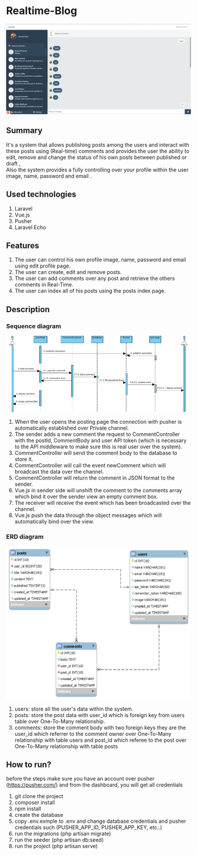 # Realtime-Blog
 ![alt text](https://github.com/ahmedwael49674/Realtime-Blog/blob/master/diagrames/view.JPG)
## Summary
It's a system that allows publishing posts among the users and interact with these posts using (Real-time) comments and provides the user the ability to edit, remove and change the status of his own posts between published or draft ,<br> Also the system provides a fully controlling over your profile within the user image, name, password and email .

## Used technologies
1. Laravel
2. Vue.js
3. Pusher
4. Laravel Echo 

## Features
1. The user can control his own profile image, name, password and email using edit profile page.
2. The user can create, edit and remove posts.
3. The user can add comments over any post and retrieve the others comments in Real-Time.
4. The user can index all of his posts using the posts index page.

## Description
### Sequence  diagram 
 ![alt text](https://github.com/ahmedwael49674/Realtime-Blog/blob/master/diagrames/Sequence%20Diagram.jpg)
1. When the user opens the posting page the connection with pusher is automatically established over Private channel.
2. The sender adds a new comment the request to CommentController with the postId, CommentBody and user API token (which is necessary to the API middleware to make sure this is real user over the system).
3. CommentController will send the comment body to the database to store it.
4. CommentController will call the event newComment which will broadcast the data over the channel.
5. CommentController will return the comment in JSON format to the sender.
6. Vue.js in sender side will unshift the comment to the comments array which bind it over the sender view an empty comment box.
7. The receiver will receive the event which has been broadcasted over the channel. 
8. Vue.js push the data through the object messages which will automatically bind over the view.

### ERD  diagram 
 ![alt text](https://github.com/ahmedwael49674/Realtime-Blog/blob/master/diagrames/ERD.png)
 1. users: store all the user's data within the system.
 2. posts: store the post data with user_id which is foreign key from users table over One-To-Many relationship.
 3. comments: store the comment body with two foreign keys they are the user_id which referrer to the comment owner over One-To-Many relationship with table users and post_id which referee to the post over One-To-Many relationship with table posts
 
## How to run?
before the steps make sure you have an account over pusher (https://pusher.com/) and from the dashboard, you will get all credentials 
1. git clone the project
2. composer install
3. npm install
4. create the database
5. copy .env.exmple to .env and change database credentials and pusher credentials such (PUSHER_APP_ID, PUSHER_APP_KEY, etc..)
6. run the migrations (php artisan migrate)
7. run the seeder (php artisan db:seed)
9. run the project (php artisan serve)
